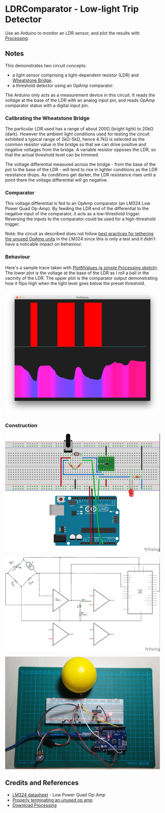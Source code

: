 # LDRComparator - Low-light Trip Detector

Use an Arduino to monitor an LDR sensor, and plot the results with [Processing](https://www.processing.org).

## Notes

This demonstrates two circuit concepts:
* a light sensor comprising a light-dependent resistor (LDR) and [Wheatstone Bridge](http://en.wikipedia.org/wiki/Wheatstone_bridge).
* a threshold detector using an OpAmp comparator.

The Arduino only acts as a measurement device in this circuit.
It reads the voltage at the base of the LDR with an analog input pin,
and reads OpAmp comparator status with a digital input pin.

### Calibrating the Wheatstone Bridge

The particular LDR used has a range of about 200Ω (bright light) to 20kΩ (dark).
However the ambient light conditions used for testing the circuit exhibited a typical range of 2kΩ-5kΩ,
hence 4.7kΩ is selected as the common resistor value in the bridge so that we can drive positive and negative voltages from the bridge.
A variable resistor opposes the LDR, so that the actual threshold level can be trimmed.

The voltage differential measured across the bridge - from the base of the pot to the base of the LDR -
will tend to rise in lighter conditions as the LDR resistance drops.
As conditions get darker, the LDR resistance rises until a point there the voltage differential will go negative.

### Comparator

This voltage differential is fed to an OpAmp comparator (an LM324 Low Power Quad Op-Amp).
By feeding the LDR end of the differential to the negative input of the comparator, it acts as a low-threshold trigger.
Reversing the inputs to the comparator could be used for a high-threshold trigger.

Note: the circuit as described does not follow
[best practices for tethering the unused OpAmp units](http://www.electronicproducts.com/Analog_Mixed_Signal_ICs/Amplifiers/Properly_terminating_an_unused_op_amp.aspx)
 in the LM324 since this is only a test and it didn't have a noticable impact on behaviour.

### Behaviour

Here's a sample trace taken with [PlotNValues (a simple Processing sketch)](../../processing/PlotNValues).
The lower plot is the voltage at the base of the LDR as I roll a ball in the vacinity of the LDR.
The upper plot is the comparator output demonstrating how it
flips high when the light level goes below the preset threshold.

![processing trace](./assets/processing_trace.png?raw=true)

### Construction

![The Breadboard](./assets/LDRComparator_bb.jpg?raw=true)

![The Schematic](./assets/LDRComparator_schematic.jpg?raw=true)

![The Build](./assets/LDRComparator_build.jpg?raw=true)


## Credits and References
* [LM324 datasheet](http://www.futurlec.com/Linear/LM324N.shtml) - Low Power Quad Op-Amp
* [Properly terminating an unused op amp](http://www.electronicproducts.com/Analog_Mixed_Signal_ICs/Amplifiers/Properly_terminating_an_unused_op_amp.aspx)
* [Download Processing](https://www.processing.org/download/)
